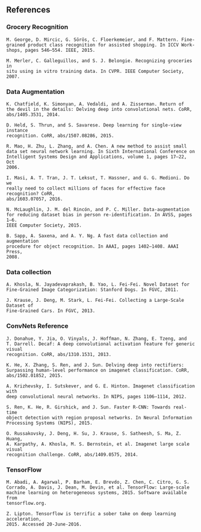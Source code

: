 ## References

### Grocery Recognition

    M. George, D. Mircic, G. Sörös, C. Floerkemeier, and F. Mattern. Fine-
    grained product class recognition for assisted shopping. In ICCV Work-
    shops, pages 546–554. IEEE, 2015.

    M. Merler, C. Galleguillos, and S. J. Belongie. Recognizing groceries in
    situ using in vitro training data. In CVPR. IEEE Computer Society, 2007.

### Data Augmentation

    K. Chatfield, K. Simonyan, A. Vedaldi, and A. Zisserman. Return of
    the devil in the details: Delving deep into convolutional nets. CoRR,
    abs/1405.3531, 2014.

    D. Held, S. Thrun, and S. Savarese. Deep learning for single-view instance
    recognition. CoRR, abs/1507.08286, 2015.

    R. Mao, H. Zhu, L. Zhang, and A. Chen. A new method to assist small
    data set neural network learning. In Sixth International Conference on
    Intelligent Systems Design and Applications, volume 1, pages 17–22, Oct
    2006.

    I. Masi, A. T. Tran, J. T. Leksut, T. Hassner, and G. G. Medioni. Do we
    really need to collect millions of faces for effective face recognition? CoRR,
    abs/1603.07057, 2016.

    N. McLaughlin, J. M. del Rincón, and P. C. Miller. Data-augmentation
    for reducing dataset bias in person re-identification. In AVSS, pages 1–6.
    IEEE Computer Society, 2015.

    B. Sapp, A. Saxena, and A. Y. Ng. A fast data collection and augmentation
    procedure for object recognition. In AAAI, pages 1402–1408. AAAI Press,
    2008.

### Data collection

    A. Khosla, N. Jayadevaprakash, B. Yao, L. Fei-Fei. Novel Dataset for
    Fine-Grained Image Categorization: Stanford Dogs. In FGVC, 2011.

    J. Krause, J. Deng, M. Stark, L. Fei-Fei. Collecting a Large-Scale Dataset of
    Fine-Grained Cars. In FGVC, 2013.

### ConvNets Reference

    J. Donahue, Y. Jia, O. Vinyals, J. Hoffman, N. Zhang, E. Tzeng, and
    T. Darrell. Decaf: A deep convolutional activation feature for generic visual
    recognition. CoRR, abs/1310.1531, 2013.

    K. He, X. Zhang, S. Ren, and J. Sun. Delving deep into rectifiers:
    Surpassing human-level performance on imagenet classification. CoRR,
    abs/1502.01852, 2015.

    A. Krizhevsky, I. Sutskever, and G. E. Hinton. Imagenet classification with
    deep convolutional neural networks. In NIPS, pages 1106–1114, 2012.

    S. Ren, K. He, R. Girshick, and J. Sun. Faster R-CNN: Towards real-time
    object detection with region proposal networks. In Neural Information
    Processing Systems (NIPS), 2015.

    O. Russakovsky, J. Deng, H. Su, J. Krause, S. Satheesh, S. Ma, Z. Huang,
    A. Karpathy, A. Khosla, M. S. Bernstein, et al. Imagenet large scale visual
    recognition challenge. CoRR, abs/1409.0575, 2014.

### TensorFlow

    M. Abadi, A. Agarwal, P. Barham, E. Brevdo, Z. Chen, C. Citro, G. S.
    Corrado, A. Davis, J. Dean, M. Devin, et al. TensorFlow: Large-scale
    machine learning on heterogeneous systems, 2015. Software available from
    tensorflow.org.

    Z. Lipton. Tensorflow is terrific a sober take on deep learning acceleration,
    2015. Accessed 20-June-2016.
